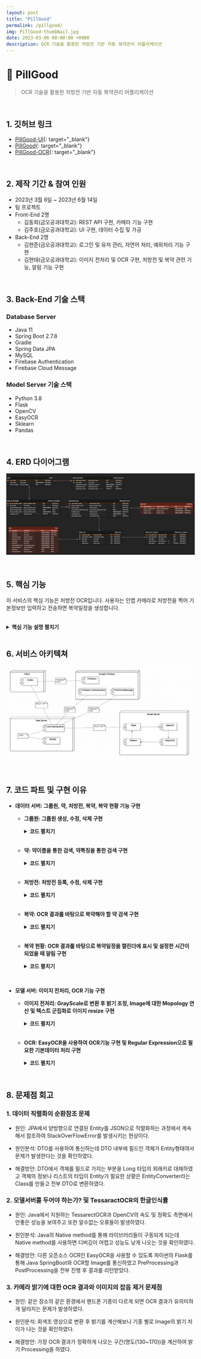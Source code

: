 ```yaml
---
layout: post
title: "PillGood"
permalink: /pillgood/
img: PillGood-thumbNail.jpg
date: 2023-03-06 00:00:00 +0900
description: OCR 기술을 활용한 처방전 기반 자동 복약관리 어플리케이션
---
```


# :pushpin: PillGood
> OCR 기술을 활용한 처방전 기반 자동 복약관리 어플리케이션

<br>

## 1. 깃허브 링크
- [PillGood-UI](https://www.figma.com/file/98GhZVArtu01389vLCcxB6/%ED%95%84%EA%B5%BF?type=design&node-id=0-1&mode=design){: target="_blank"}
- [PillGood](https://github.com/kimgusxo/pillgood){: target="_blank"}
- [PillGood-OCR](https://github.com/kimgusxo/pillgood-ocr){: target="_blank"}

<br>

## 2. 제작 기간 & 참여 인원
- 2023년 3월 6일 ~ 2023년 6월 14일
- 팀 프로젝트
- Front-End 2명
	- 김동희(금오공과대학교): REST API 구현, 카메라 기능 구현
	- 김주호(금오공과대학교): UI 구현, 데이터 수집 및 가공
- Back-End 2명
	- 김현준(금오공과대학교): 로그인 및 유저 관리, 자연어 처리, 예외처리 기능 구현
	- 김현태(금오공과대학교): 이미지 전처리 및 OCR 구현, 처방전 및 복약 관련 기능, 알림 기능 구현

<br>

## 3. Back-End 기술 스택
### Database Server
- Java 11
- Spring Boot 2.7.8
- Gradle
- Spring Data JPA
- MySQL
- Firebase Authentication
- Firebase Cloud Message

### Model Server 기술 스택
- Python 3.8
- Flask
- OpenCV
- EasyOCR
- Sklearn
- Pandas

<br>

## 4. ERD 다이어그램
![ERD Diagram](../assets/img/PillGood-ERDDiagram.png)

<br>

## 5. 핵심 기능
이 서비스의 핵심 기능은 처방전 OCR입니다.
사용자는 인앱 카메라로 처방전을 찍어 기본정보만 입력하고 전송하면 복약일정을 생성합니다.

<br>
 
<details>
<summary><b>핵심 기능 설명 펼치기</b></summary>
<div markdown="1">

## 5.1. Controller
### - OCR 모델서버로 이미지 전송
![sendImage](../assets/img/PillGood-SendImage.png)
- Controller에서는 MultiPartFile로 이미지를 전달받고 OCR 모델서버로 이미지를 전송합니다. 그 후 전송된 이미지의 OCR 결과를 받고 정보를 추가하여 사용자에게 응답합니다.

## 5.2. Service
### - FCM 전송
<video controls>
	<source src = "../assets/wav/PillGood-Notification.mp4" type = "video/mp4">
	동영상을 실행할 수 없습니다.
</video>
- 유저의 FCM 토큰을 통해 OCR이 완료됬다는 알림을 보냅니다.

## 5.3. Repository
### - 약 검색 동적쿼리
<video controls>
	<source src = "../assets/wav/PillGood-SearchingPill.mp4" type = "video/mp4">
	동영상을 실행할 수 없습니다.
</video>
- DTO에 저장된 값이 빈값 또는 Null값인지 확인하여 Criteria Interface 구현체를 통해 동적쿼리를 생성하여 해당 특징의 약을 검색합니다.

## 5.4. OCR
### - 이미지 전처리
<div style = "display: flex;">
	<img src="../assets/img/PillGood-OriginalImage.png" style = "flex: 1; width: 50%; height: auto;">
	<img src="../assets/img/PillGood-PreProcessImage.png" style = "flex: 1; width: 50%; height: auto;">
</div>
- 모델서버에서 이미지를 받게 되면 OpenCV를 사용하여 텍스트를 인식하기 쉽도록 텍스트 군집화를 통해 이미지를 자르고 이진화와 블러처리를 통해 OCR의 최적화된 이미지를 생성합니다.

</div>
</details>

<br>

## 6. 서비스 아키텍쳐
![ServiceArchitecture](../assets/img/PillGood-ServiceArchitecture.png)

<br>

## 7. 코드 파트 및 구현 이유
- <b>데이터 서버: 그룹원, 약, 처방전, 복약, 복약 현황 기능 구현</b>
	- <b>그룹원: 그룹원 생성, 수정, 삭제 구현</b>
		<details>

		<summary>
		<b>코드 펼치기</b>
		</summary>

		<div markdown="1">

		![GroupMemberFunction](../assets/img/PillGood-GroupMemberFunctionCode.png)

		</div>
		</details>

	<br>

	- <b>약: 약이름을 통한 검색, 약특징을 통한 검색 구현</b>
		<details>
		
		<summary>
		<b>코드 펼치기</b>
		</summary>
		
		<div markdown="1">
		
		![PillFunction](../assets/img/PillGood-PillFunctionCode.png)
		
		</div>
		</details>

	<br>
	
	- <b>처방전: 처방전 등록, 수정, 삭제 구현</b>
		<details>
		
		<summary>
		<b>코드 펼치기</b>
		</summary>
		
		<div markdown="1">
		
		![PrescriptionFunction](../assets/img/PillGood-PrescriptionFunctionCode.png)
		
		</div>
		</details>
	
	<br>

	- <b>복약: OCR 결과를 바탕으로 복약해야 할 약 검색 구현</b>
		<details>
		
		<summary>
		<b>코드 펼치기</b>
		</summary>
		
		<div markdown="1">
		
		![TakePillFunction](../assets/img/PillGood-TakePillFunctionCode.png)
		
		</div>
		</details>

	<br>
	
	- <b>복약 현황: OCR 결과를 바탕으로 복약일정을 캘린더에 표시 및 설정한 시간이 되었을 때 알림 구현</b>
		<details>
		
		<summary>
		<b>코드 펼치기</b>
		</summary>
		
		<div markdown="1">
		
		![TakePillCheckFunction](../assets/img/PillGood-TakePillCheckFunctionCode.png)
		
		</div>
		</details>

<br>

- <b>모델 서버: 이미지 전처리, OCR 기능 구현</b>
	- <b>이미지 전처리: GrayScale로 변환 후 밝기 조정, Image에 대한 Mopology 연산 및 텍스트 군집화로 이미지 resize 구현</b>
		<details>
		
		<summary>
		<b>코드 펼치기</b>
		</summary>
		
		<div markdown="1">
		
		<div style = "display: flex;">
		<img src="../assets/img/PillGood-BlackBinary.png" style = "flex: 1; width: 50%; height: auto;">
		<img src="../assets/img/PillGood-WhiteBinary.png" style = "flex: 1; width: 50%; height: auto;">
		</div>

		<br>

		<div style = "display: flex;">
		<img src="../assets/img/PillGood-BrightnessCode.png" style = "flex: 1; width: 50%; height: auto;">
		<img src="../assets/img/PillGood-CroppedImage.png" style = "flex: 1; width: 50%; height: auto;">
		</div>

		</div>
		</details>

	<br>

	- <b>OCR: EasyOCR을 사용하여 OCR기능 구현 및 Regular Expression으로 필요한 기본데이터 처리 구현</b>
		<details>
		
		<summary>
		<b>코드 펼치기</b>
		</summary>
		
		<div markdown="1">
		
		![PillFunction](../assets/img/PillGood-OCR.png)
		
		</div>
		</details>

<br>

## 8. 문제점 회고
### 1. 데이터 직렬화의 순환참조 문제
- 원인: JPA에서 양방향으로 연결된 Entity를 JSON으로 직렬화하는 과정에서 계속해서 참조하여 StackOverFlowError를 발생시키는 현상이다.

- 원인분석: DTO를 사용하여 통신하는데 DTO 내부에 필드인 객체가 Entity형태여서 문제가 발생한다는 것을 확인하였다.

- 해결방안: DTO에서 객체를 필드로 가지는 부분을 Long 타입의 외래키로 대체하였고 객체의 정보나 리스트의 타입이 Entity가 필요한 상황은 EntityConverter라는 Class를 만들고 전부 DTO로 변환하였다.

### 2. 모델서버를 두어야 하는가? 및 TessaractOCR의 한글인식률
- 원인: Java에서 지원하는 TessarectOCR과 OpenCV의 속도 및 정확도 측면에서 안좋은 성능을 보여주고 또한 알수없는 오류들이 발생하였다.

- 원인분석: Java의 Native method를 통해 라이브러리들이 구동되게 되는데 Native method를 사용하면 디버깅이 어렵고 성능도 낮게 나오는 것을 확인하였다.

- 해결방안: 다른 오픈소스 OCR인 EasyOCR을 사용할 수 있도록 파이썬의 Flask를 통해 Java SpringBoot와 OCR할 Image를 통신하였고 PreProcessing과 PostProcessing을 전부 진행 후 결과를 리턴받았다.

### 3. 카메라 밝기에 대한 OCR 결과와 이미지의 잡음 제거 문제점
- 원인: 같은 장소의 같은 환경에서 핸드폰 기종이 다르게 되면 OCR 결과가 유의미하게 달라지는 문제가 발생하였다.

- 원인분석: 회색조 영상으로 변환 후 밝기를 계산해보니 기종 별로 Image의 밝기 차이가 나는 것을 확인하였다.

- 해결방안: 가장 OCR 결과가 정확하게 나오는 구간(명도(130~170))을 계산하여 밝기 Processing을 하였다.